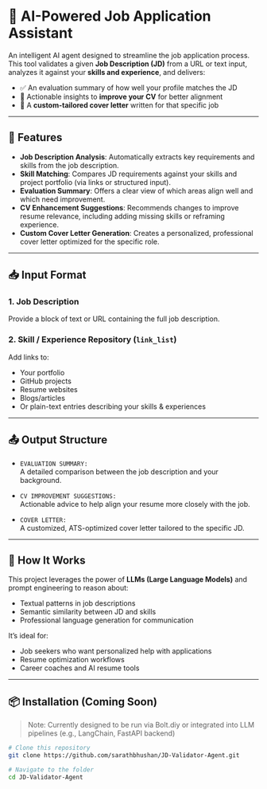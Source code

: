 # 🤖 AI-Powered Job Application Assistant

An intelligent AI agent designed to streamline the job application process. This tool validates a given **Job Description (JD)** from a URL or text input, analyzes it against your **skills and experience**, and delivers:

- ✅ An evaluation summary of how well your profile matches the JD  
- 🎯 Actionable insights to **improve your CV** for better alignment  
- 📝 A **custom-tailored cover letter** written for that specific job  

---

## 🚀 Features

- **Job Description Analysis**: Automatically extracts key requirements and skills from the job description.
- **Skill Matching**: Compares JD requirements against your skills and project portfolio (via links or structured input).
- **Evaluation Summary**: Offers a clear view of which areas align well and which need improvement.
- **CV Enhancement Suggestions**: Recommends changes to improve resume relevance, including adding missing skills or reframing experience.
- **Custom Cover Letter Generation**: Creates a personalized, professional cover letter optimized for the specific role.

---

## 📥 Input Format

### 1. Job Description

Provide a block of text or URL containing the full job description.

### 2. Skill / Experience Repository (`link_list`)

Add links to:
- Your portfolio
- GitHub projects
- Resume websites
- Blogs/articles
- Or plain-text entries describing your skills & experiences

---

## 📤 Output Structure

- `EVALUATION SUMMARY:`  
  A detailed comparison between the job description and your background.

- `CV IMPROVEMENT SUGGESTIONS:`  
  Actionable advice to help align your resume more closely with the job.

- `COVER LETTER:`  
  A customized, ATS-optimized cover letter tailored to the specific JD.

---

## 🧠 How It Works

This project leverages the power of **LLMs (Large Language Models)** and prompt engineering to reason about:
- Textual patterns in job descriptions
- Semantic similarity between JD and skills
- Professional language generation for communication

It’s ideal for:
- Job seekers who want personalized help with applications
- Resume optimization workflows
- Career coaches and AI resume tools

---

## 📦 Installation (Coming Soon)

> Note: Currently designed to be run via Bolt.diy or integrated into LLM pipelines (e.g., LangChain, FastAPI backend)

```bash
# Clone this repository
git clone https://github.com/sarathbhushan/JD-Validator-Agent.git

# Navigate to the folder
cd JD-Validator-Agent
